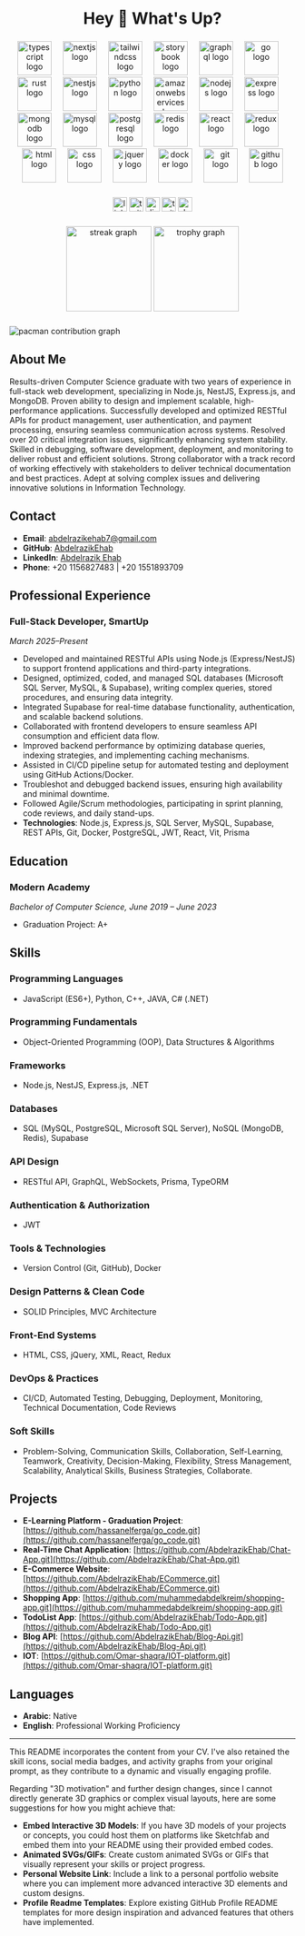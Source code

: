 <h1 align="center">Hey 👋 What's Up?</h1>

###

<div align="center">
  <img src="https://skillicons.dev/icons?i=ts" height="60" alt="typescript logo" />
  <img width="12" />
  <img src="https://skillicons.dev/icons?i=nextjs" height="60" alt="nextjs logo" />
  <img width="12" />
  <img src="https://skillicons.dev/icons?i=tailwind" height="60" alt="tailwindcss logo" />
  <img width="12" />
  <img src="https://cdn.jsdelivr.net/gh/devicons/devicon/icons/storybook/storybook-original.svg" height="60" alt="storybook logo" />
  <img width="12" />
  <img src="https://skillicons.dev/icons?i=graphql" height="60" alt="graphql logo" />
  <img width="12" />
  <img src="https://skillicons.dev/icons?i=go" height="60" alt="go logo" />
  <img width="12" />
  <img src="https://skillicons.dev/icons?i=rust" height="60" alt="rust logo" />
  <img width="12" />
  <img src="https://skillicons.dev/icons?i=nestjs" height="60" alt="nestjs logo" />
  <img width="12" />
  <img src="https://skillicons.dev/icons?i=py" height="60" alt="python logo" />
  <img width="12" />
  <img src="https://skillicons.dev/icons?i=aws" height="60" alt="amazonwebservices logo" />
  <img width="12" />
  <img src="https://skillicons.dev/icons?i=nodejs" height="60" alt="nodejs logo" />
  <img width="12" />
  <img src="https://skillicons.dev/icons?i=express" height="60" alt="express logo" />
  <img width="12" />
  <img src="https://skillicons.dev/icons?i=mongodb" height="60" alt="mongodb logo" />
  <img width="12" />
  <img src="https://skillicons.dev/icons?i=mysql" height="60" alt="mysql logo" />
  <img width="12" />
  <img src="https://skillicons.dev/icons?i=postgresql" height="60" alt="postgresql logo" />
  <img width="12" />
  <img src="https://skillicons.dev/icons?i=redis" height="60" alt="redis logo" />
  <img width="12" />
  <img src="https://skillicons.dev/icons?i=react" height="60" alt="react logo" />
  <img width="12" />
  <img src="https://skillicons.dev/icons?i=redux" height="60" alt="redux logo" />
  <img width="12" />
  <img src="https://skillicons.dev/icons?i=html" height="60" alt="html logo" />
  <img width="12" />
  <img src="https://skillicons.dev/icons?i=css" height="60" alt="css logo" />
  <img width="12" />
  <img src="https://skillicons.dev/icons?i=jquery" height="60" alt="jquery logo" />
  <img width="12" />
  <img src="https://skillicons.dev/icons?i=docker" height="60" alt="docker logo" />
  <img width="12" />
  <img src="https://skillicons.dev/icons?i=git" height="60" alt="git logo" />
  <img width="12" />
  <img src="https://skillicons.dev/icons?i=github" height="60" alt="github logo" />
</div>

###

<div align="center">
  <img src="https://img.shields.io/static/v1?message=LinkedIn&logo=linkedin&label=&color=0077B5&logoColor=white&labelColor=&style=for-the-badge" height="25" alt="linkedin logo" />
  <img src="https://img.shields.io/static/v1?message=Twitter&logo=twitter&label=&color=1DA1F2&logoColor=white&labelColor=&style=for-the-badge" height="25" alt="twitter logo" />
  <img src="https://img.shields.io/static/v1?message=Discord&logo=discord&label=&color=7289DA&logoColor=white&labelColor=&style=for-the-badge" height="25" alt="discord logo" />
  <img src="https://img.shields.io/static/v1?message=Twitch&logo=twitch&label=&color=9146FF&logoColor=white&labelColor=&style=for-the-badge" height="25" alt="twitch logo" />
  <img src="https://img.shields.io/static/v1?message=dev.to&logo=dev.to&label=&color=0A0A0A&logoColor=white&labelColor=&style=for-the-badge" height="25" alt="devto logo" />
</div>

###

<div align="center">
  <img src="https://streak-stats.demolab.com?user=maurodesouza&locale=en&mode=daily&theme=dracula&hide_border=false&border_radius=5&order=3" height="150" alt="streak graph" />
  <img src="https://github-profile-trophy.vercel.app?username=maurodesouza&theme=dracula&column=-1&row=1&margin-w=8&margin-h=8&no-bg=false&no-frame=false&order=4" height="150" alt="trophy graph" />
</div>

###

<picture>
  <source media="(prefers-color-scheme: dark)" srcset="https://raw.githubusercontent.com/maurodesouza/maurodesouza/output/pacman-contribution-graph-dark.svg">
  <source media="(prefers-color-scheme: light)" srcset="https://raw.githubusercontent.com/maurodesouza/maurodesouza/output/pacman-contribution-graph.svg">
  <img alt="pacman contribution graph" src="https://raw.githubusercontent.com/maurodesouza/maurodesouza/output/pacman-contribution-graph.svg">
</picture>

###

## About Me

Results-driven Computer Science graduate with two years of experience in full-stack web development, specializing in Node.js, NestJS, Express.js, and MongoDB. Proven ability to design and implement scalable, high-performance applications. Successfully developed and optimized RESTful APIs for product management, user authentication, and payment processing, ensuring seamless communication across systems. Resolved over 20 critical integration issues, significantly enhancing system stability. Skilled in debugging, software development, deployment, and monitoring to deliver robust and efficient solutions. Strong collaborator with a track record of working effectively with stakeholders to deliver technical documentation and best practices. Adept at solving complex issues and delivering innovative solutions in Information Technology.

## Contact

* **Email**: abdelrazikehab7@gmail.com
* **GitHub**: [AbdelrazikEhab](https://github.com/AbdelrazikEhab)
* **LinkedIn**: [Abdelrazik Ehab](https://www.linkedin.com/in/abdelrazik-ehab-b5b678240)
* **Phone**: +20 1156827483 | +20 1551893709

## Professional Experience

### Full-Stack Developer, SmartUp
*March 2025–Present*

* Developed and maintained RESTful APIs using Node.js (Express/NestJS) to support frontend applications and third-party integrations.
* Designed, optimized, coded, and managed SQL databases (Microsoft SQL Server, MySQL, & Supabase), writing complex queries, stored procedures, and ensuring data integrity.
* Integrated Supabase for real-time database functionality, authentication, and scalable backend solutions.
* Collaborated with frontend developers to ensure seamless API consumption and efficient data flow.
* Improved backend performance by optimizing database queries, indexing strategies, and implementing caching mechanisms.
* Assisted in CI/CD pipeline setup for automated testing and deployment using GitHub Actions/Docker.
* Troubleshot and debugged backend issues, ensuring high availability and minimal downtime.
* Followed Agile/Scrum methodologies, participating in sprint planning, code reviews, and daily stand-ups.
* **Technologies**: Node.js, Express.js, SQL Server, MySQL, Supabase, REST APIs, Git, Docker, PostgreSQL, JWT, React, Vit, Prisma

## Education

### Modern Academy
*Bachelor of Computer Science, June 2019 – June 2023*
* Graduation Project: A+

## Skills

### Programming Languages
* JavaScript (ES6+), Python, C++, JAVA, C# (.NET)

### Programming Fundamentals
* Object-Oriented Programming (OOP), Data Structures & Algorithms

### Frameworks
* Node.js, NestJS, Express.js, .NET

### Databases
* SQL (MySQL, PostgreSQL, Microsoft SQL Server), NoSQL (MongoDB, Redis), Supabase

### API Design
* RESTful API, GraphQL, WebSockets, Prisma, TypeORM

### Authentication & Authorization
* JWT

### Tools & Technologies
* Version Control (Git, GitHub), Docker

### Design Patterns & Clean Code
* SOLID Principles, MVC Architecture

### Front-End Systems
* HTML, CSS, jQuery, XML, React, Redux

### DevOps & Practices
* CI/CD, Automated Testing, Debugging, Deployment, Monitoring, Technical Documentation, Code Reviews

### Soft Skills
* Problem-Solving, Communication Skills, Collaboration, Self-Learning, Teamwork, Creativity, Decision-Making, Flexibility, Stress Management, Scalability, Analytical Skills, Business Strategies, Collaborate.

## Projects

* **E-Learning Platform - Graduation Project**: [https://github.com/hassanelferga/go_code.git](https://github.com/hassanelferga/go_code.git)
* **Real-Time Chat Application**: [https://github.com/AbdelrazikEhab/Chat-App.git](https://github.com/AbdelrazikEhab/Chat-App.git)
* **E-Commerce Website**: [https://github.com/AbdelrazikEhab/ECommerce.git](https://github.com/AbdelrazikEhab/ECommerce.git)
* **Shopping App**: [https://github.com/muhammedabdelkreim/shopping-app.git](https://github.com/muhammedabdelkreim/shopping-app.git)
* **TodoList App**: [https://github.com/AbdelrazikEhab/Todo-App.git](https://github.com/AbdelrazikEhab/Todo-App.git)
* **Blog API**: [https://github.com/AbdelrazikEhab/Blog-Api.git](https://github.com/AbdelrazikEhab/Blog-Api.git)
* **IOT**: [https://github.com/Omar-shaqra/IOT-platform.git](https://github.com/Omar-shaqra/IOT-platform.git)

## Languages

* **Arabic**: Native
* **English**: Professional Working Proficiency

---

This README incorporates the content from your CV. I've also retained the skill icons, social media badges, and activity graphs from your original prompt, as they contribute to a dynamic and visually engaging profile.

Regarding "3D motivation" and further design changes, since I cannot directly generate 3D graphics or complex visual layouts, here are some suggestions for how you might achieve that:

* **Embed Interactive 3D Models**: If you have 3D models of your projects or concepts, you could host them on platforms like Sketchfab and embed them into your README using their provided embed codes.
* **Animated SVGs/GIFs**: Create custom animated SVGs or GIFs that visually represent your skills or project progress.
* **Personal Website Link**: Include a link to a personal portfolio website where you can implement more advanced interactive 3D elements and custom designs.
* **Profile Readme Templates**: Explore existing GitHub Profile README templates for more design inspiration and advanced features that others have implemented.

